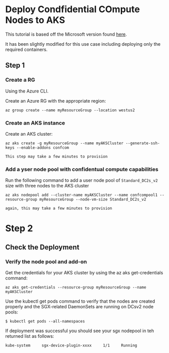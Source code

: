 # Deploy Condfidential COmpute Nodes to AKS

This tutorial is based off the Microsoft version found [here](https://docs.microsoft.com/en-us/azure/confidential-computing/confidential-nodes-aks-get-started).

It has been slightly modified for this use case including deploying only the required containers.

## Step 1

### Create a RG

Using the Azure CLI.

Create an Azure RG with the appropriate region:

```
az group create --name myResourceGroup --location westus2
```

### Create an AKS instance

Create an AKS cluster:

```
az aks create -g myResourceGroup --name myAKSCluster --generate-ssh-keys --enable-addons confcom
```

`This step may take a few minutes to provision`

### Add a yser node pool with confidentual compute capabilities

Run the following command to add a user node pool of `Standard_DC2s_v2` size with three nodes to the AKS cluster

`az aks nodepool add --cluster-name myAKSCluster --name confcompool1 --resource-group myResourceGroup --node-vm-size Standard_DC2s_v2`

`again, this may take a few minutes to provision`

# Step 2

## Check the Deployment

### Verify the node pool and add-on

Get the credentials for your AKS cluster by using the az aks get-credentials command:

```
az aks get-credentials --resource-group myResourceGroup --name myAKSCluster
```

Use the kubectl get pods command to verify that the nodes are created properly and the SGX-related DaemonSets are running on DCsv2 node pools:

```
$ kubectl get pods --all-namespaces
```

If deployment was successful you should see your sgx nodepool in teh returned list as follows:

```
kube-system     sgx-device-plugin-xxxx     1/1     Running
```
